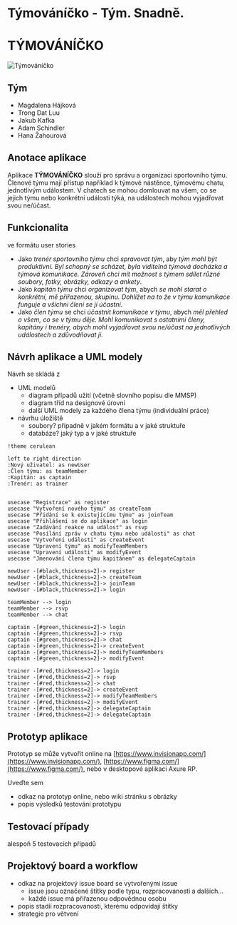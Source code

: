 # Týmováníčko - Tým. Snadně.

# TÝMOVÁNÍČKO
![Týmováníčko](https://gitlab.com/FIS-VSE/4IT115/2022ZS/st1100/kafj03/smudlove-tymova-prace/-/wikis/uploads/fc7558ab704c385325015b38f549eb1d/T%C3%BDmov%C3%A1n%C3%AD%C4%8Dko.png)
## Tým

- Magdalena Hájková
- Trong Dat Luu
- Jakub Kafka
- Adam Schindler
- Hana Žahourová

## Anotace aplikace

Aplikace **TÝMOVÁNÍČKO** slouží pro správu a organizaci sportovního týmu. Členové týmu mají přístup například k týmové nástěnce, týmovému chatu, jednotlivým událostem. V chatech se mohou domlouvat na všem, co se jejich týmu nebo konkrétní události týká, na událostech mohou vyjadřovat svou ne/účast.

## Funkcionalita

ve formátu user stories

- Jako _trenér sportovního týmu_ chci _spravovat tým_, aby _tým mohl být produktivní. Byl schopný se scházet, byla viditelná týmová docházka a týmová komunikace. Zároveň chci mít možnost s týmem sdílet různé soubory, fotky, obrázky, odkazy a ankety_.
- Jako _kapitán týmu_ chci _organizovat tým_, abych _se mohl starat o konkrétní, mě přiřazenou, skupinu. Dohlížet na to že v týmu komunikace funguje a všichni členi se jí účastní_.
- Jako _člen týmu_ se chci _účastnit komunikace v týmu_, abych _měl přehled o všem, co se v týmu děje. Mohl komunikovat s ostatními členy, kapitány i trenéry, abych mohl vyjadřovat svou ne/účast na jednotlivých událostech a zdůvodňovat ji_.

## Návrh aplikace a UML modely

Návrh se skládá z

-   UML modelů
    -   diagram případů užití (včetně slovního popisu dle MMSP)
    -   diagram tříd na designové úrovni
    -   další UML modely za každého člena týmu (individuální práce)
-   návrhu úložiště
    -   soubory? případně v jakém formátu a v jaké struktuře
    -   databáze? jaký typ a v jaké struktuře


```plantuml
!theme cerulean

left to right direction
:Nový uživatel: as newUser
:Člen týmu: as teamMember
:Kapitán: as captain
:Trenér: as trainer


usecase "Registrace" as register
usecase "Vytvoření nového týmu" as createTeam
usecase "Přidání se k existujícímu týmu" as joinTeam
usecase "Přihlášení se do aplikace" as login
usecase "Zadávání reakce na událost" as rsvp
usecase "Posílání zpráv v chatu týmu nebo události" as chat
usecase "Vytvoření události" as createEvent
usecase "Upravení týmu" as modifyTeamMembers
usecase "Upravení události" as modifyEvent
usecase "Jmenování člena týmu kapitánem" as delegateCaptain

newUser -[#black,thickness=2]-> register
newUser -[#black,thickness=2]-> createTeam
newUser -[#black,thickness=2]-> joinTeam
newUser -[#black,thickness=2]-> login

teamMember --> login
teamMember --> rsvp
teamMember --> chat

captain -[#green,thickness=2]-> login
captain -[#green,thickness=2]-> rsvp
captain -[#green,thickness=2]-> chat
captain -[#green,thickness=2]-> createEvent
captain -[#green,thickness=2]-> modifyTeamMembers
captain -[#green,thickness=2]-> modifyEvent

trainer -[#red,thickness=2]-> login
trainer -[#red,thickness=2]-> rsvp
trainer -[#red,thickness=2]-> chat
trainer -[#red,thickness=2]-> createEvent
trainer -[#red,thickness=2]-> modifyTeamMembers
trainer -[#red,thickness=2]-> modifyEvent
trainer -[#red,thickness=2]-> delegateCaptain
trainer -[#red,thickness=2]-> delegateCaptain
```

## [](#prototyp-aplikace)Prototyp aplikace

Prototyp se může vytvořit online na [https://www.invisionapp.com/](https://www.invisionapp.com/), [https://www.figma.com/](https://www.figma.com/), nebo v desktopové aplikaci Axure RP.

Uveďte sem

-   odkaz na prototyp online, nebo wiki stránku s obrázky
-   popis výsledků testování prototypu

## [](#testovac%C3%ADch-p%C5%99%C3%ADpady)Testovací případy

alespoň 5 testovacích případů

## [](#projektov%C3%BD-board-a-workflow)Projektový board a workflow

-   odkaz na projektový issue board se vytvořenými issue
    -   issue jsou označené štítky podle typu, rozpracovanosti a dalších...
    -   každé issue má přiřazenou odpovědnou osobu
-   popis stadií rozpracovanosti, kterému odpovídají štítky
-   strategie pro větvení
